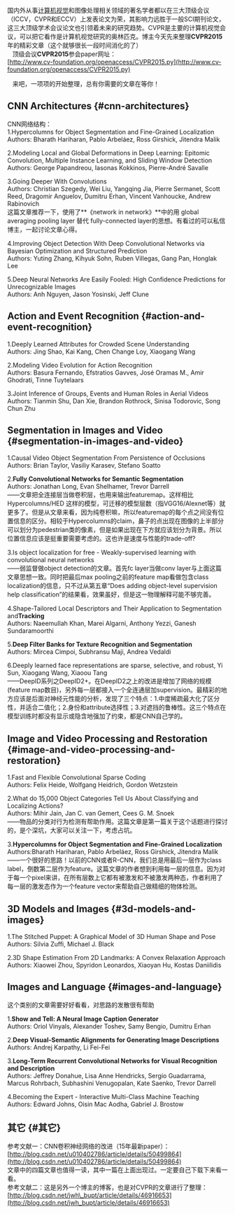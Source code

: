 国内外从事[计算机视觉](http://lib.csdn.net/base/computervison)和图像处理相关领域的著名学者都以在三大顶级会议（ICCV，CVPR和ECCV）上发表论文为荣，其影响力远胜于一般SCI期刊论文，这三大顶级学术会议论文也引领着未来的研究趋势。CVPR是主要的计算机视觉会议，可以把它看作是计算机视觉研究的奥林匹克。博主今天先来整理**CVPR2015**年的精彩文章（这个就够很长一段时间消化的了）  
   顶级会议**CVPR2015**参会paper网址：  
[http://www.cv-foundation.org/openaccess/CVPR2015.py](http://www.cv-foundation.org/openaccess/CVPR2015.py)

   来吧，一项项的开始整理，总有你需要的文章在等你！

## CNN Architectures {#cnn-architectures}

CNN网络结构：  
1.Hypercolumns for Object Segmentation and Fine-Grained Localization  
Authors: Bharath Hariharan, Pablo Arbeláez, Ross Girshick, Jitendra Malik

2.Modeling Local and Global Deformations in Deep Learning: Epitomic Convolution, Multiple Instance Learning, and Sliding Window Detection  
Authors: George Papandreou, Iasonas Kokkinos, Pierre-André Savalle

3.Going Deeper With Convolutions  
Authors: Christian Szegedy, Wei Liu, Yangqing Jia, Pierre Sermanet, Scott Reed, Dragomir Anguelov, Dumitru Erhan, Vincent Vanhoucke, Andrew Rabinovich  
这篇文章推荐一下，使用了**《network in network》**中的用 global averaging pooling layer 替代 fully-connected layer的思想。有看过的可以私信博主，一起讨论文章心得。

4.Improving Object Detection With Deep Convolutional Networks via Bayesian Optimization and Structured Prediction  
Authors: Yuting Zhang, Kihyuk Sohn, Ruben Villegas, Gang Pan, Honglak Lee

5.Deep Neural Networks Are Easily Fooled: High Confidence Predictions for Unrecognizable Images  
Authors: Anh Nguyen, Jason Yosinski, Jeff Clune

## Action and Event Recognition {#action-and-event-recognition}

1.Deeply Learned Attributes for Crowded Scene Understanding  
Authors: Jing Shao, Kai Kang, Chen Change Loy, Xiaogang Wang

2.Modeling Video Evolution for Action Recognition  
Authors: Basura Fernando, Efstratios Gavves, José Oramas M., Amir Ghodrati, Tinne Tuytelaars

3.Joint Inference of Groups, Events and Human Roles in Aerial Videos  
Authors: Tianmin Shu, Dan Xie, Brandon Rothrock, Sinisa Todorovic, Song Chun Zhu

## Segmentation in Images and Video {#segmentation-in-images-and-video}

1.Causal Video Object Segmentation From Persistence of Occlusions  
Authors: Brian Taylor, Vasiliy Karasev, Stefano Soatto

2.**Fully Convolutional Networks for Semantic Segmentation**  
Authors: Jonathan Long, Evan Shelhamer, Trevor Darrell  
——文章把全连接层当做卷积层，也用来输出featuremap。这样相比Hypercolumns/HED 这样的模型，可迁移的模型层数（指VGG16/Alexnet等）就更多了。但是从文章来看，因为纯卷积嘛，所以featuremap的每个点之间没有位置信息的区分。相较于Hypercolumns的claim，鼻子的点出现在图像的上半部分可以划分为pedestrian类的像素，但是如果出现在下方就应该划分为背景。所以位置信息应该是挺重要需要考虑的。这也许是速度与性能的trade-off?

3.Is object localization for free - Weakly-supervised learning with convolutional neural networks  
——弱监督做object detection的文章。首先fc layer当做conv layer与上面这篇文章思想一致。同时把最后max pooling之前的feature map看做包含class localization的信息，只不过从第五章“Does adding object-level supervision help classification”的结果看，效果虽好，但是这一物理解释可能不够完善。

4.Shape-Tailored Local Descriptors and Their Application to Segmentation and**Tracking**  
Authors: Naeemullah Khan, Marei Algarni, Anthony Yezzi, Ganesh Sundaramoorthi

5.**Deep Filter Banks for Texture Recognition and Segmentation**  
Authors: Mircea Cimpoi, Subhransu Maji, Andrea Vedaldi

6.Deeply learned face representations are sparse, selective, and robust, Yi Sun, Xiaogang Wang, Xiaoou Tang  
——DeepID系列之DeepID2+。在DeepID2之上的改进是增加了网络的规模\(feature map数目\)，另外每一层都接入一个全连通层加supervision。最精彩的地方应该是后面对神经元性能的分析，发现了三个特点：1.中度稀疏最大化了区分性，并适合二值化；2.身份和attribute选择性；3.对遮挡的鲁棒性。这三个特点在模型训练时都没有显示或隐含地强加了约束，都是CNN自己学的。

## Image and Video Processing and Restoration {#image-and-video-processing-and-restoration}

1.Fast and Flexible Convolutional Sparse Coding  
Authors: Felix Heide, Wolfgang Heidrich, Gordon Wetzstein

2.What do 15,000 Object Categories Tell Us About Classifying and Localizing Actions?  
Authors: Mihir Jain, Jan C. van Gemert, Cees G. M. Snoek  
——物品的分类对行为检测有帮助作用。这篇文章是第一篇关于这个话题进行探讨的，是个深坑，大家可以关注一下，考虑占坑。

3.**Hypercolumns for Object Segmentation and Fine-Grained Localization**  
Authors:Bharath Hariharan, Pablo Arbeláez, Ross Girshick, Jitendra Malik  
——一个很好的思路！以前的CNN或者R-CNN，我们总是用最后一层作为class label，倒数第二层作为feature。这篇文章的作者想到利用每一层的信息。因为对于每一个pixel来讲，在所有层数上它都有被激发和不被激发两种态，作者利用了每一层的激发态作为一个feature vector来帮助自己做精细的物体检测。

## 3D Models and Images {#3d-models-and-images}

1.The Stitched Puppet: A Graphical Model of 3D Human Shape and Pose  
Authors: Silvia Zuffi, Michael J. Black

2.3D Shape Estimation From 2D Landmarks: A Convex Relaxation Approach  
Authors: Xiaowei Zhou, Spyridon Leonardos, Xiaoyan Hu, Kostas Daniilidis

## Images and Language {#images-and-language}

这个类别的文章需要好好看看，对思路的发散很有帮助

1.**Show and Tell: A Neural Image Caption Generator**  
Authors: Oriol Vinyals, Alexander Toshev, Samy Bengio, Dumitru Erhan

2.**Deep Visual-Semantic Alignments for Generating Image Descriptions**  
Authors: Andrej Karpathy, Li Fei-Fei

3.**Long-Term Recurrent Convolutional Networks for Visual Recognition and Description**  
Authors: Jeffrey Donahue, Lisa Anne Hendricks, Sergio Guadarrama, Marcus Rohrbach, Subhashini Venugopalan, Kate Saenko, Trevor Darrell

4.Becoming the Expert - Interactive Multi-Class Machine Teaching  
Authors: Edward Johns, Oisin Mac Aodha, Gabriel J. Brostow

## 其它 {#其它}

参考文献一：CNN卷积神经网络的改进（15年最新paper）：  
[http://blog.csdn.net/u010402786/article/details/50499864](http://blog.csdn.net/u010402786/article/details/50499864)  
文章中的四篇文章也值得一读，其中一篇在上面出现过。一定要自己下载下来看一看。  
参考文献二：这是另外一个博主的博客，也是对CVPR的文章进行了整理：  
[http://blog.csdn.net/jwh\_bupt/article/details/46916653](http://blog.csdn.net/jwh_bupt/article/details/46916653)

